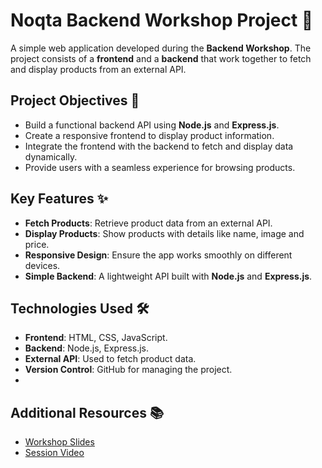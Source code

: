 # **Noqta Backend Workshop Project** 🛒

A simple web application developed during the **Backend Workshop**. The project consists of a **frontend** and a **backend** that work together to fetch and display products from an external API.

## Project Objectives 🎯
- Build a functional backend API using **Node.js** and **Express.js**.
- Create a responsive frontend to display product information.
- Integrate the frontend with the backend to fetch and display data dynamically.
- Provide users with a seamless experience for browsing products.

## Key Features ✨
- **Fetch Products**: Retrieve product data from an external API.
- **Display Products**: Show products with details like name, image and price.
- **Responsive Design**: Ensure the app works smoothly on different devices.
- **Simple Backend**: A lightweight API built with **Node.js** and **Express.js**.

## Technologies Used 🛠️
- **Frontend**: HTML, CSS, JavaScript.
- **Backend**: Node.js, Express.js.
- **External API**: Used to fetch product data.
- **Version Control**: GitHub for managing the project.
- 
## Additional Resources 📚
- [Workshop Slides](https://drive.google.com/drive/folders/1BvxHqgijExU6zRb128mpjj2A3yj7Fvgf?usp=sharing)
- [Session Video](https://drive.google.com/file/d/19rX9p_CMcfu5lnZd0DgBqnhBYsFEhDNR/view)

